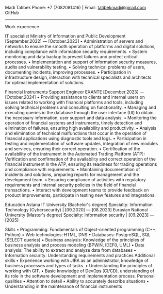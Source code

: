 Madi Tatibek
Phone: +7 (7082081416) | Email: tatibekmadi@gmail.com
GitHub
________________________________________
Work experience

IT specialist
Ministry of Information and Public Development
[September.2022] — [October.2023]
• Administration of servers and networks to ensure the smooth operation of platforms and digital solutions, including compliance with information security requirements.
• System monitoring and data backup to prevent failures and protect critical processes.
• Implementation and support of information security measures, audits and vulnerability testing. 
• Solving technical problems of users, documenting incidents, improving processes.
• Participation in infrastructure design, interaction with technical specialists and architects for optimal implementation of solutions.

Financial Instruments Support Engineer
EXANTE 
[December.2023] — [October.2024]
• Providing assistance to clients and internal users on issues related to working with financial platforms and tools, including solving technical problems and consulting on functionality.
• Managing and executing queries in the database through the user interface (UI) to obtain the necessary information, user support and data analysis.
• Monitoring the operation of financial systems and instruments, timely detection and elimination of failures, ensuring high availability and productivity.
• Analysis and elimination of technical malfunctions that occur in the operation of financial applications using diagnostic tools and logs.
• Participation in testing and implementation of software updates, integration of new modules and services, ensuring their correct operation.
• Certification of the availability of the instrument in the Automated Trading Platform (ATP): Verification and confirmation of the availability and correct operation of the financial instrument in the ATP, ensuring its readiness for trading operations and compliance with requirements.
• Maintaining documentation of incidents and solutions, preparing reports for management and the development team.
• Ensuring compliance of activities with regulatory requirements and internal security policies in the field of financial transactions.
• Interact with development teams to provide feedback on product improvements, participate in testing new features and integrations.

Education
Astana IT University (Bachelor's degree)
Specialty: Information Technology (Cybersecurity) | [09.2020] — [08.2023]
Eurasian National University (Master's degree)
Specialty: Information security | [09.2023] — [2025]

Skills
• Programming: Fundamentals of Object-oriented programming (C++, Python)
• Web technologies: HTML, DNS
• Databases: PostgreSQL, SQL (SELECT queries)
• Business analysis: Knowledge of the principles of business analysis and process modeling (BPWIN, IDEF0, UML)
• Data analysis: The ability to extract and analyze data from databases
• Information security: Understanding requirements and practices
Additional skills
• Experience working with JIRA as an administrator, knowledge of business processes and types of tasks.
• Understanding the principles of working with GIT.
• Basic knowledge of DevOps (CI/CD), understanding of its role in the software development and implementation process.
Personal qualities
• Attention to detail
• Ability to accurately describe situations
• Understanding in the maintenance of financial instruments
